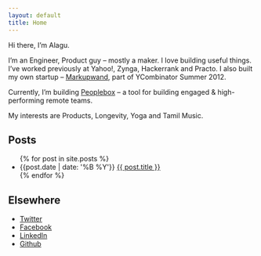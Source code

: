 ```yaml
---
layout: default
title: Home
---
```


Hi there, I’m Alagu.

I’m an Engineer, Product guy – mostly a maker. I love building useful things. I’ve worked previously at Yahoo!, Zynga, Hackerrank and Practo. I also built my own startup – [Markupwand](https://techcrunch.com/2012/08/17/markupwand/), part of YCombinator Summer 2012.

Currently, I’m building [Peoplebox](https://www.peoplebox.ai) – a tool for building engaged & high-performing remote teams.

My interests are Products, Longevity, Yoga and Tamil Music.

## Posts

<ul>
  {% for post in site.posts %}
    <li>
      <span>{{post.date | date: '%B %Y'}}</span>
      <a href="{{ post.url }}">{{ post.title }}</a>
    </li>
  {% endfor %}
</ul>

## Elsewhere

- [Twitter](http://twitter.com/alagu)
- [Facebook](http://facebook.com/alagu)
- [LinkedIn](https://www.linkedin.com/in/alagu2/)
- [Github](https://github.com/alagu)

